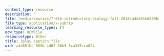 ```yaml
---
content_type: resource
description: ''
file: /media/courses/7-016-introductory-biology-fall-2018/a4d681bd589b4d6730b36ca335cca024_68KXOYTc1mk.srt
file_type: application/x-subrip
learning_resource_types: []
ocw_type: OCWFile
resourcetype: Other
title: 3play caption file
uid: a4d681bd-589b-4d67-30b3-6ca335cca024
---
```

